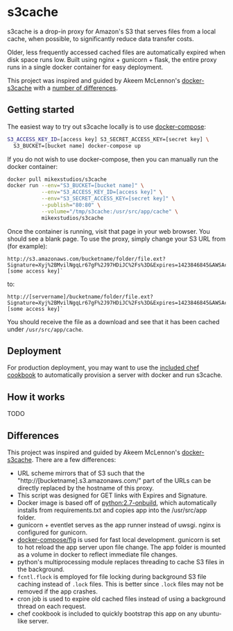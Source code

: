# s3cache

s3cache is a drop-in proxy for Amazon's S3 that serves files from a local cache, 
when possible, to significantly reduce data transfer costs.

Older, less frequently accessed cached files are automatically expired when
disk space runs low. Built using nginx + gunicorn + flask, the entire proxy
runs in a single docker container for easy deployment. 

This project was inspired and guided by Akeem McLennon's
[docker-s3cache](https://github.com/AkeemMcLennon/docker-s3cache) with a [number
of differences](#differences).

## Getting started

The easiest way to try out s3cache locally is to use
[docker-compose](https://github.com/docker/compose): 

```bash
S3_ACCESS_KEY_ID=[access key] S3_SECRET_ACCESS_KEY=[secret key] \
  S3_BUCKET=[bucket name] docker-compose up
```

If you do not wish to use docker-compose, then you can manually run the
docker container:

```bash
docker pull mikexstudios/s3cache
docker run --env="S3_BUCKET=[bucket name]" \
           --env="S3_ACCESS_KEY_ID=[access key]" \
           --env="S3_SECRET_ACCESS_KEY=[secret key]" \
           --publish="80:80" \
           --volume="/tmp/s3cache:/usr/src/app/cache" \
           mikexstudios/s3cache
```

Once the container is running, visit that page in your web browser. You should
see a blank page. To use the proxy, simply change your S3 URL from (for example):

```
http://s3.amazonaws.com/bucketname/folder/file.ext?Signature=Xyj%2BMvilNgqLr67gF%2J97HDiJC%2Fs%3D&Expires=1423846845&AWSAccessKeyId=[some access key]`
```

to:

```
http://[servername]/bucketname/folder/file.ext?Signature=Xyj%2BMvilNgqLr67gF%2J97HDiJC%2Fs%3D&Expires=1423846845&AWSAccessKeyId=[some access key]`
```

You should receive the file as a download and see that it has been cached under
`/usr/src/app/cache`.


## Deployment

For production deployment, you may want to use the [included chef
cookbook](https://github.com/mikexstudios/s3cache/tree/master/chef)
to automatically provision a server with docker and run s3cache.


## How it works

TODO


## Differences

This project was inspired and guided by Akeem McLennon's
[docker-s3cache](https://github.com/AkeemMcLennon/docker-s3cache). There are a 
few differences:

- URL scheme mirrors that of S3 such that the
  "http://[bucketname].s3.amazonaws.com/" part of the URLs can be directly
  replaced by the hostname of this proxy.
- This script was designed for GET links with Expires and Signature.
- Docker image is based off of
  [python:2.7-onbuild](https://registry.hub.docker.com/_/python/), which
  automatically installs from requirements.txt and copies app into the
  /usr/src/app folder.
- gunicorn + eventlet serves as the app runner instead of uwsgi. nginx is
  configured for gunicorn.
- [docker-compose/fig](https://github.com/docker/fig) is used for fast local
  development. gunicorn is set to hot reload the app server upon file change.
  The app folder is mounted as a volume in docker to reflect immediate file
  changes.
- python's multiprocessing module replaces threading to cache S3 files in the
  background.
- `fcntl.flock` is employed for file locking during background S3 file caching
  instead of `.lock` files. This is better since `.lock` files may not be 
  removed if the app crashes.
- cron job is used to expire old cached files instead of using a background 
  thread on each request.
- chef cookbook is included to quickly bootstrap this app on any ubuntu-like
  server.

